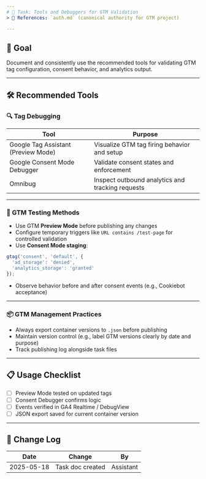 ```yaml
---
# 📌 Task: Tools and Debuggers for GTM Validation
> 📎 References: `auth.md` (canonical authority for GTM project)

---
```


## 🎯 Goal
Document and consistently use the recommended tools for validating GTM tag configuration, consent behavior, and analytics output.

---

## 🛠️ Recommended Tools

### 🔍 Tag Debugging
| Tool                         | Purpose                                                 |
|------------------------------|---------------------------------------------------------|
| Google Tag Assistant (Preview Mode) | Visualize GTM tag firing behavior and setup       |
| Google Consent Mode Debugger | Validate consent states and enforcement                 |
| Omnibug                      | Inspect outbound analytics and tracking requests        |

---

### 🧪 GTM Testing Methods
- Use GTM **Preview Mode** before publishing any changes
- Configure temporary triggers like `URL contains /test-page` for controlled validation
- Use **Consent Mode staging**:
```javascript
gtag('consent', 'default', {
  'ad_storage': 'denied',
  'analytics_storage': 'granted'
});
```
- Observe behavior before and after consent events (e.g., Cookiebot acceptance)

---

### 📦 GTM Management Practices
- Always export container versions to `.json` before publishing
- Maintain version control (e.g., label GTM versions clearly by date and purpose)
- Track publishing log alongside task files

---

## 📋 Usage Checklist
- [ ] Preview Mode tested on updated tags
- [ ] Consent Debugger confirms logic
- [ ] Events verified in GA4 Realtime / DebugView
- [ ] JSON export saved for current container version

---

## 🔄 Change Log
| Date       | Change                        | By         |
|------------|-------------------------------|------------|
| 2025-05-18 | Task doc created               | Assistant  |
